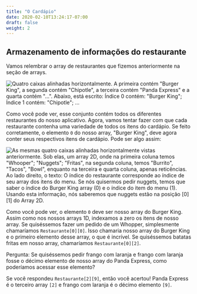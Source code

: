 ```yaml
---
title: "O Cardápio"
date: 2020-02-10T13:24:17-07:00
draft: false
weight: 2
---
```


## Armazenamento de informações do restaurante

Vamos relembrar o array de restaurantes que fizemos anteriormente na seção de arrays.

![Quatro caixas alinhadas horizontalmente. A primeira contém "Burger King", a segunda contém "Chipotle", a terceira contém "Panda Express" e a quarta contém "...". Abaixo, está escrito: Índice 0 contém: "Burger King"; Índice 1 contém: "Chipotle"; ...](../../arrays/img/array2.png)

Como você pode ver, esse conjunto contém todos os diferentes restaurantes do nosso aplicativo. Agora, vamos tentar fazer com que cada restaurante contenha uma variedade de todos os itens do cardápio. Se feito corretamente, o elemento `0` do nosso array, "Burger King", deve agora conter seus respectivos itens de cardápio. Pode ser algo assim:

![As mesmas quatro caixas alinhadas horizontalmente vistas anteriormente. Sob elas, um array 2D, onde na primeira coluna temos "Whooper"; "Nuggets"; "Fritas", na segunda coluna, temos "Burrito", "Tacos", "Bowl", enquanto na terceira e quarta coluna, apenas reticências. Ao lado direito, o texto: O índice do restaurante corresponde ao índice de seu array dos itens do menu. Se nós quisermos pedir nuggets, temos que saber o índice do Burger King array (0) e o índice do item do menu (1). Usando esta informação, nós saberemos que nuggets estão na posição [0][1] do Array 2D.](../img/2darray2.png)

Como você pode ver, o elemento `0` deve ser nosso array do Burger King. Assim como nos nossos arrays 1D, indexamos a zero os itens de nosso array. Se quiséssemos fazer um pedido de um Whopper, simplesmente chamaríamos `Restaurante[0][0]`. Isso chamaria nosso array do Burger King e o primeiro elemento desse array, o que é incrível. Se quiséssemos batatas fritas em nosso array, chamaríamos `Restaurante[0][2]`.

Pergunta: Se quiséssemos pedir frango com laranja e frango com laranja fosse o décimo elemento de nosso array do Panda Express, como poderíamos acessar esse elemento?

Se você respondeu `Restaurante[2][9]`, então você acertou! Panda Express é o terceiro array `[2]` e frango com laranja é o décimo elemento `[9]`.
